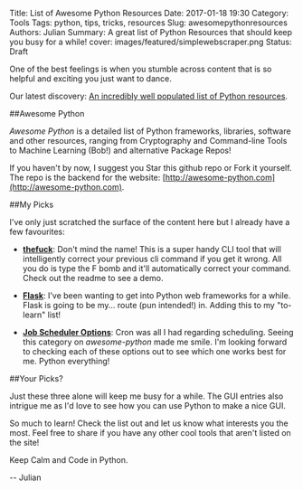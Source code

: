 Title: List of Awesome Python Resources
Date: 2017-01-18 19:30
Category: Tools
Tags: python, tips, tricks, resources
Slug: awesomepythonresources
Authors: Julian
Summary: A great list of Python Resources that should  keep you busy for a while!
cover: images/featured/simplewebscraper.png
Status: Draft

One of the best feelings is when you stumble across content that is so helpful and exciting you just want to dance.

Our latest discovery: [An incredibly well populated list of Python resources](https://github.com/vinta/awesome-python).


##Awesome Python

*Awesome Python* is a detailed list of Python frameworks, libraries, software and other resources, ranging from Cryptography and Command-line Tools to Machine Learning (Bob!) and alternative Package Repos!

If you haven't by now, I suggest you Star this github repo or Fork it yourself. The repo is the backend for the website: [http://awesome-python.com](http://awesome-python.com).


##My Picks

I've only just scratched the surface of the content here but I already have a few favourites:

- [**thefuck**](https://github.com/nvbn/thefuck): Don't mind the name! This is a super handy CLI tool that will intelligently correct your previous cli command if you get it wrong. All you do is type the F bomb and it'll automatically correct your command. Check out the readme to see a demo.

- [**Flask**](http://flask.pocoo.org/): I've been wanting to get into Python web frameworks for a while. Flask is going to be my... route (pun intended!) in. Adding this to my "to-learn" list!

- [**Job Scheduler Options**](https://github.com/vinta/awesome-python#job-scheduler): Cron was all I had regarding scheduling. Seeing this category on *awesome-python* made me smile. I'm looking forward to checking each of these options out to see which one works best for me. Python everything!



##Your Picks?

Just these three alone will keep me busy for a while. The GUI entries also intrigue me as I'd love to see how you can use Python to make a nice GUI.

So much to learn! Check the list out and let us know what interests you the most. Feel free to share if you have any other cool tools that aren't listed on the site!

Keep Calm and Code in Python.

-- Julian

